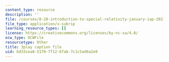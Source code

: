 ```yaml
---
content_type: resource
description: ''
file: /courses/8-20-introduction-to-special-relativity-january-iap-2021/bd33cea851707f126fab7c1c5ad6a2e9_f08-SYyjMp0.srt
file_type: application/x-subrip
learning_resource_types: []
license: https://creativecommons.org/licenses/by-nc-sa/4.0/
ocw_type: OCWFile
resourcetype: Other
title: 3play caption file
uid: bd33cea8-5170-7f12-6fab-7c1c5ad6a2e9
---
```

